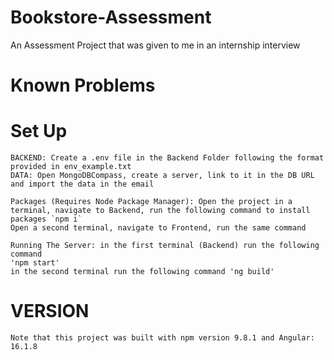 # Bookstore-Assessment
 An Assessment Project that was given to me in an internship interview

# Known Problems

# Set Up
    BACKEND: Create a .env file in the Backend Folder following the format provided in env_example.txt
    DATA: Open MongoDBCompass, create a server, link to it in the DB URL and import the data in the email

    Packages (Requires Node Package Manager): Open the project in a terminal, navigate to Backend, run the following command to install packages `npm i`
    Open a second terminal, navigate to Frontend, run the same command

    Running The Server: in the first terminal (Backend) run the following command
    'npm start'
    in the second terminal run the following command 'ng build'

# VERSION
    Note that this project was built with npm version 9.8.1 and Angular: 16.1.8